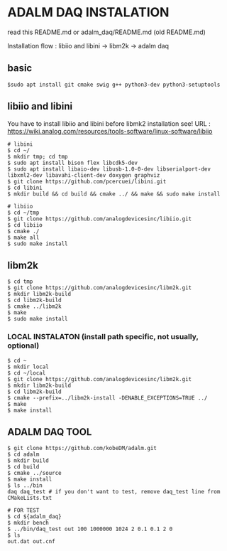 # ADALM DAQ INSTALATION
read this README.md or adalm_daq/README.md (old README.md)

Installation flow : libiio and libini -> libm2k -> adalm daq 
## basic
```
$sudo apt install git cmake swig g++ python3-dev python3-setuptools
```

## libiio and libini 
You have to install libiio and libini before libmk2 installation
see! URL : https://wiki.analog.com/resources/tools-software/linux-software/libiio

```
# libini
$ cd ~/
$ mkdir tmp; cd tmp
$ sudo apt install bison flex libcdk5-dev
$ sudo apt install libaio-dev libusb-1.0-0-dev libserialport-dev libxml2-dev libavahi-client-dev doxygen graphviz
$ git clone https://github.com/pcercuei/libini.git
$ cd libini
$ mkdir build && cd build && cmake ../ && make && sudo make install

# libiio
$ cd ~/tmp
$ git clone https://github.com/analogdevicesinc/libiio.git
$ cd libiio
$ cmake ./
$ make all
$ sudo make install
```

## libm2k
```
$ cd tmp
$ git clone https://github.com/analogdevicesinc/libm2k.git
$ mkdir libm2k-build
$ cd libm2k-build
$ cmake ../libm2k
$ make
$ sudo make install
```

### LOCAL INSTALATON (install path specific, not usually, optional)

```
$ cd ~
$ mkdir local 
$ cd ~/local
$ git clone https://github.com/analogdevicesinc/libm2k.git
$ mkdir libm2k-build
$ cd libm2k-build
$ cmake --prefix=../libm2k-install -DENABLE_EXCEPTIONS=TRUE ../
$ make
$ make install
```

## ADALM DAQ TOOL
```
$ git clone https://github.com/kobeDM/adalm.git
$ cd adalm
$ mkdir build
$ cd build
$ cmake ../source
$ make install
$ ls ../bin
daq daq_test # if you don't want to test, remove daq_test line from CMakeLists.txt

# FOR TEST
$ cd ${adalm_daq}
$ mkdir bench
$ ../bin/daq_test out 100 1000000 1024 2 0.1 0.1 2 0
$ ls
out.dat out.cnf
```
